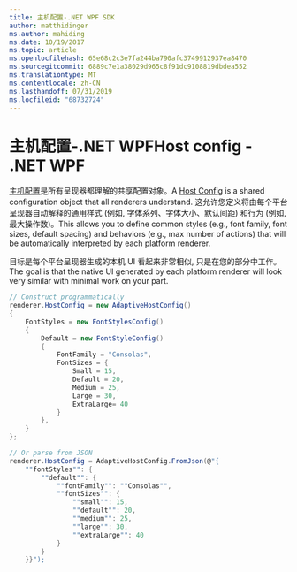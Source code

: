```yaml
---
title: 主机配置-.NET WPF SDK
author: matthidinger
ms.author: mahiding
ms.date: 10/19/2017
ms.topic: article
ms.openlocfilehash: 65e68c2c3e7fa244ba790afc3749912937ea8470
ms.sourcegitcommit: 6889c7e1a38029d965c8f91dc9108819dbdea552
ms.translationtype: MT
ms.contentlocale: zh-CN
ms.lasthandoff: 07/31/2019
ms.locfileid: "68732724"
---
```

# <a name="host-config---net-wpf"></a><span data-ttu-id="e9f04-102">主机配置-.NET WPF</span><span class="sxs-lookup"><span data-stu-id="e9f04-102">Host config - .NET WPF</span></span>

<span data-ttu-id="e9f04-103">[主机配置](../../../rendering-cards/host-config.md)是所有呈现器都理解的共享配置对象。</span><span class="sxs-lookup"><span data-stu-id="e9f04-103">A [Host Config](../../../rendering-cards/host-config.md) is a shared configuration object that all renderers understand.</span></span> <span data-ttu-id="e9f04-104">这允许您定义将由每个平台呈现器自动解释的通用样式 (例如, 字体系列、字体大小、默认间距) 和行为 (例如, 最大操作数)。</span><span class="sxs-lookup"><span data-stu-id="e9f04-104">This allows you to define common styles (e.g., font family, font sizes, default spacing) and behaviors (e.g., max number of actions) that will be automatically interpreted by each platform renderer.</span></span> 

<span data-ttu-id="e9f04-105">目标是每个平台呈现器生成的本机 UI 看起来非常相似, 只是在您的部分中工作。</span><span class="sxs-lookup"><span data-stu-id="e9f04-105">The goal is that the native UI generated by each platform renderer will look very similar with minimal work on your part.</span></span>

```csharp
// Construct programmatically
renderer.HostConfig = new AdaptiveHostConfig()
{
    FontStyles = new FontStylesConfig()
    {
        Default = new FontStyleConfig()
        {
            FontFamily = "Consolas",
            FontSizes = {
                Small = 15,
                Default = 20,
                Medium = 25,
                Large = 30,
                ExtraLarge= 40
            }
        },
    }
};

// Or parse from JSON
renderer.HostConfig = AdaptiveHostConfig.FromJson(@"{
    ""fontStyles"": {
        ""default"": {
            ""fontFamily"": ""Consolas"",
            ""fontSizes"": {
                ""small"": 15,
                ""default"": 20,
                ""medium"": 25,
                ""large"": 30,
                ""extraLarge"": 40
            }
        }
    }}");
```
